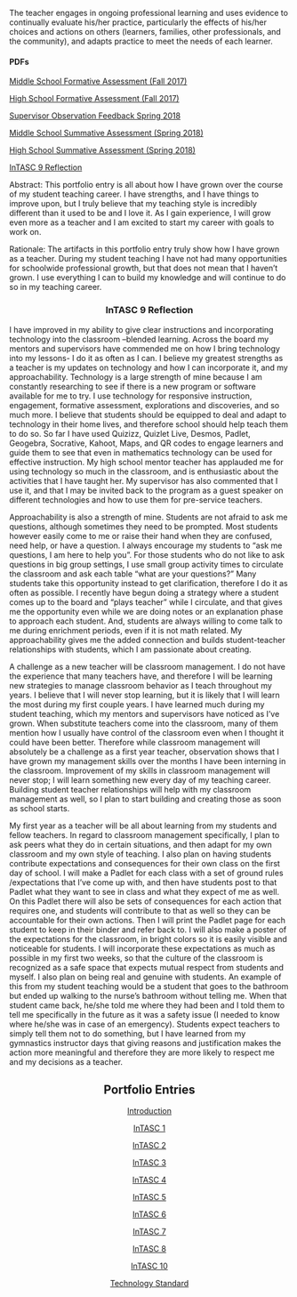 <p>The teacher engages in ongoing professional learning and uses evidence to continually evaluate his/her practice, particularly the effects of his/her choices and actions on others (learners, families, other professionals, and the community), and adapts practice to meet the needs of each learner.</p>
<h4>PDFs</h4>
<p><a href="Formative%20Assessment%20MS.pdf">Middle School Formative Assessment (Fall 2017)</a></p>
<p><a href="Formative%20Assessment%20HS.pdf">High School Formative Assessment (Fall 2017)</a></p>
<p><a href="Eastern%20Tech%20Observation%202.pdf">Supervisor Observation Feedback Spring 2018</a></p>
<p><a href="Trumble%20Eval.pdf">Middle School Summative Assessment (Spring 2018)</a></p>
<p><a href="Summative%20HS.pdf">High School Summative Assessment (Spring 2018)</a></p>
<p><a href="InTASC%209%20Reflection.pdf">InTASC 9 Reflection</a></p>

<p>Abstract: This portfolio entry is all about how I have grown over the course of my student teaching career. I have strengths, and I have things to improve upon, but I truly believe that my teaching style is incredibly different than it used to be and I love it. As I gain experience, I will grow even more as a teacher and I am excited to start my career with goals to work on. </p>
<p>Rationale: The artifacts in this portfolio entry truly show how I have grown as a teacher. During my student teaching I have not had many opportunities for schoolwide professional growth, but that does not mean that I haven’t grown. I use everything I can to build my knowledge and will continue to do so in my teaching career.</p>
<h3 align="center">InTASC 9 Reflection</h3>
<p>I have improved in my ability to give clear instructions and incorporating technology into the classroom –blended learning. Across the board my mentors and supervisors have commended me on how I bring technology into my lessons- I do it as often as I can. I believe my greatest strengths as a teacher is my updates on technology and how I can incorporate it, and my approachability. Technology is a large strength of mine because I am constantly researching to see if there is a new program or software available for me to try. I use technology for responsive instruction, engagement, formative assessment, explorations and discoveries, and so much more. I believe that students should be equipped to deal and adapt to technology in their home lives, and therefore school should help teach them to do so. So far I have used Quizizz, Quizlet Live, Desmos, Padlet, Geogebra, Socrative, Kahoot, Maps, and QR codes to engage learners and guide them to see that even in mathematics technology can be used for effective instruction. My high school mentor teacher has applauded me for using technology so much in the classroom, and is enthusiastic about the activities that I have taught her. My supervisor has also commented that I use it, and that I may be invited back to the program as a guest speaker on different technologies and how to use them for pre-service teachers. </p>
<p>Approachability is also a strength of mine. Students are not afraid to ask me questions, although sometimes they need to be prompted. Most students however easily come to me or raise their hand when they are confused, need help, or have a question. I always encourage my students to “ask me questions, I am here to help you”. For those students who do not like to ask questions in big group settings, I use small group activity times to circulate the classroom and ask each table “what are your questions?” Many students take this opportunity instead to get  clarification, therefore I do it as often as possible. I recently have begun doing a strategy where a student comes up to the board and “plays teacher” while I circulate, and that gives me the opportunity even while we are doing notes or an explanation phase to approach each student. And, students are always willing to come talk to me during enrichment periods, even if it is not math related. My approachability gives me the added connection and builds student-teacher relationships with students, which I am passionate about creating. </p>
<p>A challenge as a new teacher will be classroom management. I do not have the experience that many teachers have, and therefore I will be learning new strategies to manage classroom behavior as I teach throughout my years. I believe that I will never stop learning, but it is likely that I will learn the most during my first couple years. I have learned much during my student teaching, which my mentors and supervisors have noticed as I’ve grown. When substitute teachers come into the classroom, many of them mention how I usually have control of the classroom even when I thought it could have been better. Therefore while classroom management will absolutely be a challenge as a first year teacher, observation shows that I have grown my management skills over the months I have been interning in the classroom. Improvement of my skills in classroom management will never stop; I will learn something new every day of my teaching career. Building student teacher relationships will help with my classroom management as well, so I plan to start building and creating those as soon as school starts. </p>
<p>My first year as a teacher will be all about learning from my students and fellow teachers. In regard to classroom management specifically, I plan to ask peers what they do in certain  situations, and then adapt for my own classroom and my own style of teaching. I also plan on having students contribute expectations and consequences for their own class on the first day of school. I will make a Padlet for each class with a set of ground rules /expectations that I’ve come up with, and then have students post to that Padlet what they want to see in class and what they expect of me as well. On this Padlet there will also be sets of consequences for each action that requires one, and students will contribute to that as well so they can be accountable for their own actions. Then I will print the Padlet page for each student to keep in their binder and refer back to. I will also make a poster of the expectations for the classroom, in bright colors so it is easily visible and noticeable for students. I will incorporate these expectations as much as possible in my first two weeks, so that the culture of the classroom is recognized as a safe space that expects mutual respect from students and myself. I also plan on being real and genuine with students. An example of this from my student teaching would be a student that goes to the bathroom but ended up walking to the nurse’s bathroom without telling me. When that student came back, he/she told me where they had been and I told them to tell me specifically in the future as it was a safety issue (I needed to know where he/she was in case of an emergency). Students expect teachers to simply tell them not to do something, but I have learned from my gymnastics instructor days that giving reasons and justification makes the action more meaningful and therefore they are more likely to respect me and my decisions as a teacher. </p>

<h2 align="center">Portfolio Entries</h2>
<p align="center"><a href="https://etrumble.github.io/Emily-Trumble-Portfolio/">Introduction</a></p>
<p align="center"><a href="https://etrumble.github.io/InTASC_1/">InTASC 1</a></p>
<p align="center"><a href="https://etrumble.github.io/InTASC_2/">InTASC 2</a></p>
<p align="center"><a href="https://etrumble.github.io/InTASC_3/">InTASC 3</a></p>
<p align="center"><a href="https://etrumble.github.io/InTASC_4/">InTASC 4</a></p>
<p align="center"><a href="https://etrumble.github.io/InTASC_5/">InTASC 5</a></p>
<p align="center"><a href="https://etrumble.github.io/InTASC_6/">InTASC 6</a></p>
<p align="center"><a href="https://etrumble.github.io/InTASC_7/">InTASC 7</a></p>
<p align="center"><a href="https://etrumble.github.io/InTASC_8/">InTASC 8</a></p>
<p align="center"><a href="https://etrumble.github.io/InTASC_10/">InTASC 10</a></p>
<p align="center"><a href="https://etrumble.github.io/Technology_Standard/">Technology Standard</a></p>
